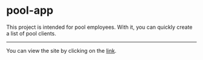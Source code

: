 # pool-app

<p>This project is intended for pool employees. With it, you can quickly create a list of pool clients.<p>
<hr>
  
 <p>You can view the site by clicking on the <a href="https://vladbobarika.github.io/pool-app/">link</a>.<p>
